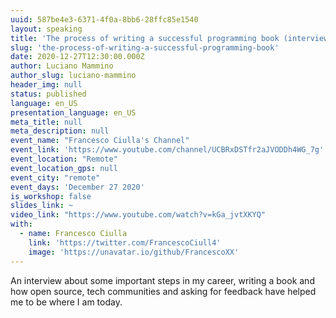 ```yaml
---
uuid: 587be4e3-6371-4f0a-8bb6-28ffc85e1540
layout: speaking
title: 'The process of writing a successful programming book (interview with Francesco Ciulla)'
slug: 'the-process-of-writing-a-successful-programming-book'
date: 2020-12-27T12:30:00.000Z
author: Luciano Mammino
author_slug: luciano-mammino
header_img: null
status: published
language: en_US
presentation_language: en_US
meta_title: null
meta_description: null
event_name: "Francesco Ciulla's Channel"
event_link: 'https://www.youtube.com/channel/UCBRxDSTfr2aJVODDh4WG_7g'
event_location: "Remote"
event_location_gps: null
event_city: "remote"
event_days: 'December 27 2020'
is_workshop: false
slides_link: ~
video_link: "https://www.youtube.com/watch?v=kGa_jvtXKYQ"
with:
  - name: Francesco Ciulla
    link: 'https://twitter.com/FrancescoCiull4'
    image: 'https://unavatar.io/github/FrancescoXX'
---
```


An interview about some important steps in my career, writing a book and how open source, tech communities and asking for feedback have helped me to be where I am today.